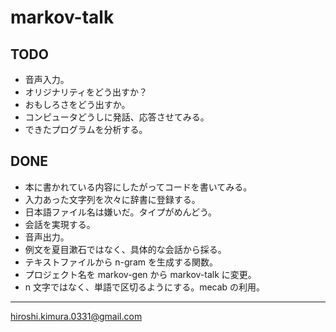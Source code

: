 # markov-talk

## TODO

* 音声入力。
* オリジナリティをどう出すか？
* おもしろさをどう出すか。
* コンピュータどうしに発話、応答させてみる。
* できたプログラムを分析する。

## DONE

* 本に書かれている内容にしたがってコードを書いてみる。
* 入力あった文字列を次々に辞書に登録する。
* 日本語ファイル名は嫌いだ。タイプがめんどう。
* 会話を実現する。
* 音声出力。
* 例文を夏目漱石ではなく、具体的な会話から採る。
* テキストファイルから n-gram を生成する関数。
* プロジェクト名を markov-gen から markov-talk に変更。
* n 文字ではなく、単語で区切るようにする。mecab の利用。

---
hiroshi.kimura.0331@gmail.com

